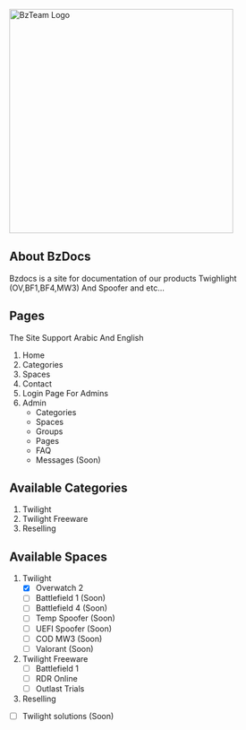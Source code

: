 <p><a href="https://bzteam.org/" target="_blank"><img src="https://cdn.salla.sa/cdn-cgi/image/fit=scale-down,width=400,height=400,onerror=redirect,format=auto/XnOOb/rAcMxFkeccHT6ZlIOFpU1iy9h5mYrCUgDjGJfilH.png" width="400" alt="BzTeam Logo"></a></p>



## About BzDocs

Bzdocs is a site for documentation of our products Twighlight (OV,BF1,BF4,MW3) And Spoofer and etc...


## Pages

The Site Support Arabic And English

1. Home
2. Categories
3. Spaces
4. Contact
5. Login Page For Admins
6. Admin
   * Categories
   * Spaces
   * Groups
   * Pages
   * FAQ
   * Messages (Soon)


## Available Categories 
1. Twilight
2. Twilight Freeware
3. Reselling

## Available Spaces

1. Twilight
   - [x] Overwatch 2
   - [ ] Battlefield 1 (Soon)
   - [ ] Battlefield 4 (Soon)
   - [ ] Temp Spoofer (Soon)
   - [ ] UEFI Spoofer (Soon)
   - [ ] COD MW3 (Soon)
   - [ ] Valorant (Soon)
     
2. Twilight Freeware
   - [ ] Battlefield 1
   - [ ] RDR Online
   - [ ] Outlast Trials
  
3. Reselling
  - [ ] Twilight solutions (Soon) 
